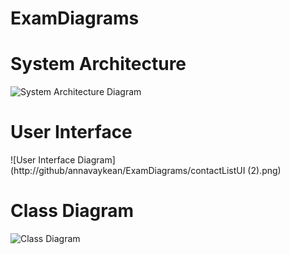 # ExamDiagrams

# System Architecture
![System Architecture Diagram](https://raw.githubusercontent.com/annavaykean/ExamDiagrams/systemArch.png)
# User Interface
![User Interface Diagram](http://github/annavaykean/ExamDiagrams/contactListUI (2).png)
# Class Diagram
![Class Diagram](http://github/annavaykean/ExamDiagrams/classDiagram.png)

